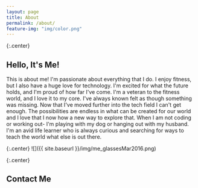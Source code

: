 ```yaml
---
layout: page
title: About
permalink: /about/
feature-img: "img/color.png"
---
```


{:.center}
## Hello, It's Me!

This is about me! I'm passionate about everything that I do. I enjoy fitness, but I also have a huge love for technology. I'm excited for what the future holds, and I'm proud of how far I've come. I'm a veteran to the fitness world, and I love it to my core. I've always known felt as though something was missing. Now that I've moved further into the tech field I can't get enough. The possibilities are endless in what can be created for our world and I love that I now how a new way to explore that. When I am not coding or working out- I'm playing with my dog or hanging out with my husband. I'm an avid life learner who is always curious and searching for ways to teach the world what else is out there. 

{:.center}
![]({{ site.baseurl }}/img/me_glassesMar2016.png)

{:.center}
## Contact Me

